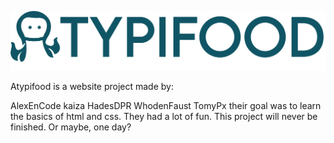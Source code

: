 <a> <img src="logoPoulpe.png" alt="ATYPIFOOD">
</a>

Atypifood is a website project made by:

AlexEnCode
kaiza
HadesDPR
WhodenFaust
TomyPx
their goal was to learn the basics of html and css. They had a lot of fun. This project will never be finished.
Or maybe, one day?
